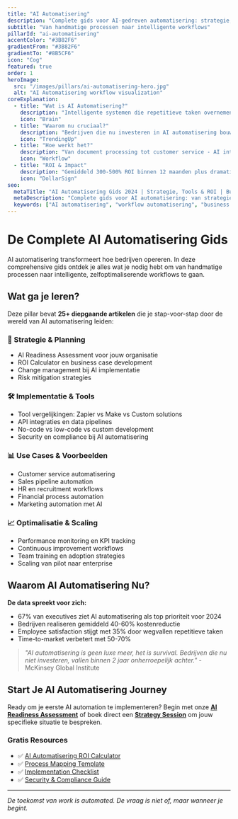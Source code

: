 ```yaml
---
title: "AI Automatisering"
description: "Complete gids voor AI-gedreven automatisering: strategie, implementatie en ROI maximalisatie voor moderne bedrijven."
subtitle: "Van handmatige processen naar intelligente workflows"
pillarId: "ai-automatisering"
accentColor: "#3B82F6"
gradientFrom: "#3B82F6"
gradientTo: "#8B5CF6"
icon: "Cog"
featured: true
order: 1
heroImage:
  src: "/images/pillars/ai-automatisering-hero.jpg"
  alt: "AI Automatisering workflow visualization"
coreExplanation:
  - title: "Wat is AI Automatisering?"
    description: "Intelligente systemen die repetitieve taken overnemen en complexe beslissingen maken op basis van data en machine learning."
    icon: "Brain"
  - title: "Waarom nu cruciaal?"
    description: "Bedrijven die nu investeren in AI automatisering bouwen 2-3 jaar concurrentievoordeel op en realiseren 40-60% kostenbesparingen."
    icon: "TrendingUp"
  - title: "Hoe werkt het?"
    description: "Van document processing tot customer service - AI integreert naadloos in bestaande workflows en leert continu bij."
    icon: "Workflow"
  - title: "ROI & Impact"
    description: "Gemiddeld 300-500% ROI binnen 12 maanden plus dramatische verbetering van employee satisfaction en customer experience."
    icon: "DollarSign"
seo:
  metaTitle: "AI Automatisering Gids 2024 | Strategie, Tools & ROI | Buildrs.AI"
  metaDescription: "Complete gids voor AI automatisering: van strategie tot implementatie. Leer hoe je 40-60% kostenbesparingen realiseert met intelligente workflows."
  keywords: ["AI automatisering", "workflow automatisering", "business process automation", "AI implementatie", "digitale transformatie"]
---
```


# De Complete AI Automatisering Gids

AI automatisering transformeert hoe bedrijven opereren. In deze comprehensive gids ontdek je alles wat je nodig hebt om van handmatige processen naar intelligente, zelfoptimaliserende workflows te gaan.

## Wat ga je leren?

Deze pillar bevat **25+ diepgaande artikelen** die je stap-voor-stap door de wereld van AI automatisering leiden:

### 🎯 Strategie & Planning
- AI Readiness Assessment voor jouw organisatie
- ROI Calculator en business case development
- Change management bij AI implementatie
- Risk mitigation strategies

### 🛠️ Implementatie & Tools
- Tool vergelijkingen: Zapier vs Make vs Custom solutions
- API integraties en data pipelines
- No-code vs low-code vs custom development
- Security en compliance bij AI automatisering

### 📊 Use Cases & Voorbeelden
- Customer service automatisering
- Sales pipeline automation
- HR en recruitment workflows
- Financial process automation
- Marketing automation met AI

### 📈 Optimalisatie & Scaling
- Performance monitoring en KPI tracking
- Continuous improvement workflows
- Team training en adoption strategies
- Scaling van pilot naar enterprise

## Waarom AI Automatisering Nu?

**De data spreekt voor zich:**
- 67% van executives ziet AI automatisering als top prioriteit voor 2024
- Bedrijven realiseren gemiddeld 40-60% kostenreductie
- Employee satisfaction stijgt met 35% door wegvallen repetitieve taken
- Time-to-market verbetert met 50-70%

> *"AI automatisering is geen luxe meer, het is survival. Bedrijven die nu niet investeren, vallen binnen 2 jaar onherroepelijk achter."* - McKinsey Global Institute

## Start Je AI Automatisering Journey

Ready om je eerste AI automation te implementeren? Begin met onze **[AI Readiness Assessment]()** of boek direct een **[Strategy Session]()** om jouw specifieke situatie te bespreken.

### Gratis Resources
- ✅ [AI Automatisering ROI Calculator]()
- ✅ [Process Mapping Template]()
- ✅ [Implementation Checklist]()
- ✅ [Security & Compliance Guide]()

---

*De toekomst van work is automated. De vraag is niet of, maar wanneer je begint.*